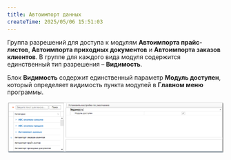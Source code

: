 ```yaml
---
title: Автоимпорт данных
createTime: 2025/05/06 15:51:03
---
```

Группа разрешений для доступа к модулям **Автоимпорта прайс-листов**, **Автоимпорта приходных документов** и **Автоимпорта заказов клиентов**. В группе для каждого вида модуля содержится единственный тип разрешения – **Видимость**.

Блок **Видимость** содержит единственный параметр **Модуль доступен**, который определяет видимость пункта модулей в **Главном меню** программы.

![](../../../../assets/specification/image133.png)